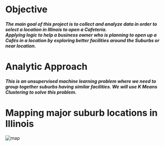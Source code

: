# Objective
##### The main goal of this project is to collect and analyze data in order to select a location in Illinois to open a Cafeteria.<br> Applying logic to help a business owner who is planning to open up a Cafés in a location by exploring better facilities around the Suburbs or near location.
# Analytic Approach
##### This is an unsupervised machine learning problem where we need to group together suburbs having similar facilities. We will use *K Means Clustering* to solve this problem.
# Mapping major suburb locations in Illinois
![map](https://user-images.githubusercontent.com/17993648/128781571-1650337f-b982-46b9-9509-2f955e06e115.jpg)
